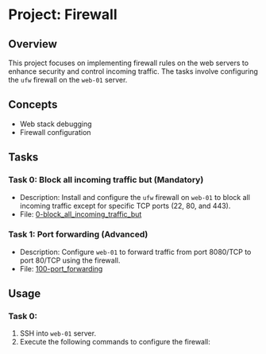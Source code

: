 # Project: Firewall

## Overview

This project focuses on implementing firewall rules on the web servers to enhance security and control incoming traffic. The tasks involve configuring the `ufw` firewall on the `web-01` server.

## Concepts

- Web stack debugging
- Firewall configuration

## Tasks

### Task 0: Block all incoming traffic but (Mandatory)

- Description: Install and configure the `ufw` firewall on `web-01` to block all incoming traffic except for specific TCP ports (22, 80, and 443).
- File: [0-block_all_incoming_traffic_but](./0x13-firewall/0-block_all_incoming_traffic_but)

### Task 1: Port forwarding (Advanced)

- Description: Configure `web-01` to forward traffic from port 8080/TCP to port 80/TCP using the firewall.
- File: [100-port_forwarding](./0x13-firewall/100-port_forwarding)

## Usage

### Task 0:

1. SSH into `web-01` server.
2. Execute the following commands to configure the firewall:

